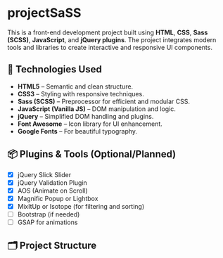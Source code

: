 # projectSaSS

This is a front-end development project built using **HTML**, **CSS**, **Sass (SCSS)**, **JavaScript**, and **jQuery plugins**. The project integrates modern tools and libraries to create interactive and responsive UI components.

## 🔧 Technologies Used

- **HTML5** – Semantic and clean structure.
- **CSS3** – Styling with responsive techniques.
- **Sass (SCSS)** – Preprocessor for efficient and modular CSS.
- **JavaScript (Vanilla JS)** – DOM manipulation and logic.
- **jQuery** – Simplified DOM handling and plugins.
- **Font Awesome** – Icon library for UI enhancement.
- **Google Fonts** – For beautiful typography.

## 📦 Plugins & Tools (Optional/Planned)

- [x] jQuery Slick Slider
- [x] jQuery Validation Plugin
- [x] AOS (Animate on Scroll)
- [x] Magnific Popup or Lightbox
- [x] MixItUp or Isotope (for filtering and sorting)
- [ ] Bootstrap (if needed)
- [ ] GSAP for animations

## 🗂 Project Structure


